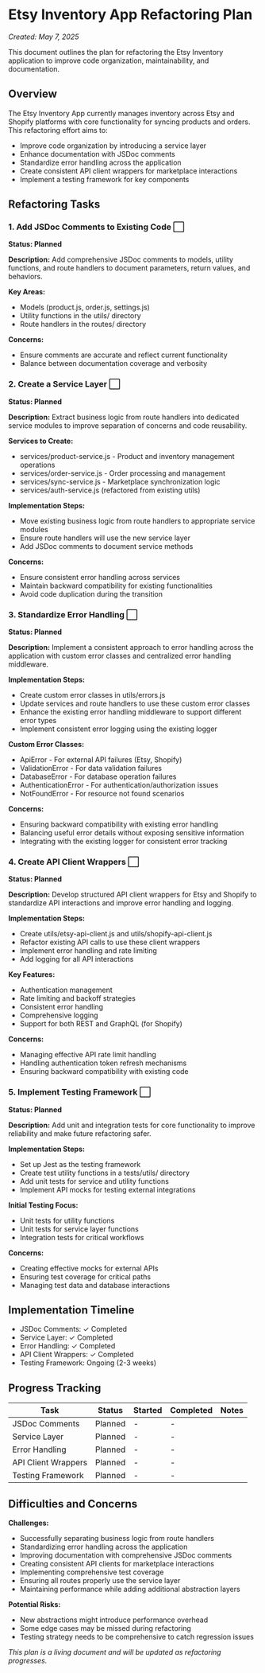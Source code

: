 # Etsy Inventory App Refactoring Plan
*Created: May 7, 2025*

This document outlines the plan for refactoring the Etsy Inventory application to improve code organization, maintainability, and documentation.

## Overview

The Etsy Inventory App currently manages inventory across Etsy and Shopify platforms with core functionality for syncing products and orders. This refactoring effort aims to:

- Improve code organization by introducing a service layer
- Enhance documentation with JSDoc comments
- Standardize error handling across the application
- Create consistent API client wrappers for marketplace interactions
- Implement a testing framework for key components

## Refactoring Tasks

### 1. Add JSDoc Comments to Existing Code ⬜
**Status: Planned**

**Description:** Add comprehensive JSDoc comments to models, utility functions, and route handlers to document parameters, return values, and behaviors.

**Key Areas:**
- Models (product.js, order.js, settings.js)
- Utility functions in the utils/ directory
- Route handlers in the routes/ directory

**Concerns:**
- Ensure comments are accurate and reflect current functionality
- Balance between documentation coverage and verbosity

### 2. Create a Service Layer ⬜
**Status: Planned**

**Description:** Extract business logic from route handlers into dedicated service modules to improve separation of concerns and code reusability.

**Services to Create:**
- services/product-service.js - Product and inventory management operations
- services/order-service.js - Order processing and management
- services/sync-service.js - Marketplace synchronization logic
- services/auth-service.js (refactored from existing utils)

**Implementation Steps:**

- Move existing business logic from route handlers to appropriate service modules
- Ensure route handlers will use the new service layer
- Add JSDoc comments to document service methods

**Concerns:**
- Ensure consistent error handling across services
- Maintain backward compatibility for existing functionalities
- Avoid code duplication during the transition

### 3. Standardize Error Handling ⬜
**Status: Planned**

**Description:** Implement a consistent approach to error handling across the application with custom error classes and centralized error handling middleware.

**Implementation Steps:**
- Create custom error classes in utils/errors.js
- Update services and route handlers to use these custom error classes
- Enhance the existing error handling middleware to support different error types
- Implement consistent error logging using the existing logger

**Custom Error Classes:**
- ApiError - For external API failures (Etsy, Shopify)
- ValidationError - For data validation failures
- DatabaseError - For database operation failures
- AuthenticationError - For authentication/authorization issues
- NotFoundError - For resource not found scenarios

**Concerns:**
- Ensuring backward compatibility with existing error handling
- Balancing useful error details without exposing sensitive information
- Integrating with the existing logger for consistent error tracking

### 4. Create API Client Wrappers ⬜
**Status: Planned**

**Description:** Develop structured API client wrappers for Etsy and Shopify to standardize API interactions and improve error handling and logging.

**Implementation Steps:**
- Create utils/etsy-api-client.js and utils/shopify-api-client.js
- Refactor existing API calls to use these client wrappers
- Implement error handling and rate limiting
- Add logging for all API interactions

**Key Features:**
- Authentication management
- Rate limiting and backoff strategies
- Consistent error handling
- Comprehensive logging
- Support for both REST and GraphQL (for Shopify)

**Concerns:**
- Managing effective API rate limit handling
- Handling authentication token refresh mechanisms
- Ensuring backward compatibility with existing code

### 5. Implement Testing Framework ⬜
**Status: Planned**

**Description:** Add unit and integration tests for core functionality to improve reliability and make future refactoring safer.

**Implementation Steps:**
- Set up Jest as the testing framework
- Create test utility functions in a tests/utils/ directory
- Add unit tests for service and utility functions
- Implement API mocks for testing external integrations

**Initial Testing Focus:**
- Unit tests for utility functions
- Unit tests for service layer functions
- Integration tests for critical workflows

**Concerns:**
- Creating effective mocks for external APIs
- Ensuring test coverage for critical paths
- Managing test data and database interactions

## Implementation Timeline
- JSDoc Comments: ✓ Completed
- Service Layer: ✓ Completed
- Error Handling: ✓ Completed
- API Client Wrappers: ✓ Completed
- Testing Framework: Ongoing (2-3 weeks)

## Progress Tracking

| Task                 | Status    | Started      | Completed    | Notes    |
|----------------------|-----------|--------------|--------------|----------|
| JSDoc Comments       | Planned   | -            | -            |          |
| Service Layer        | Planned   | -            | -            |          |
| Error Handling       | Planned   | -            | -            |          |
| API Client Wrappers  | Planned   | -            | -            |          |
| Testing Framework    | Planned   | -            | -            |          |

## Difficulties and Concerns

**Challenges:**
- Successfully separating business logic from route handlers
- Standardizing error handling across the application
- Improving documentation with comprehensive JSDoc comments
- Creating consistent API clients for marketplace interactions
- Implementing comprehensive test coverage
- Ensuring all routes properly use the service layer
- Maintaining performance while adding additional abstraction layers

**Potential Risks:**
- New abstractions might introduce performance overhead
- Some edge cases may be missed during refactoring
- Testing strategy needs to be comprehensive to catch regression issues


*This plan is a living document and will be updated as refactoring progresses.*
